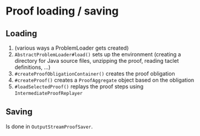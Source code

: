 # Proof loading / saving

## Loading

1. (various ways a ProblemLoader gets created)
2. `AbstractProblemLoader#load()` sets up the environment (creating a directory for Java source files, unzipping the proof, reading taclet definitions, ...)
3. `#createProofObligationContainer()` creates the proof obligation
4. `#createProof()` creates a `ProofAggregate` object based on the obligation
5. `#loadSelectedProof()` replays the proof steps using `IntermediateProofReplayer`

## Saving

Is done in `OutputStreamProofSaver`.